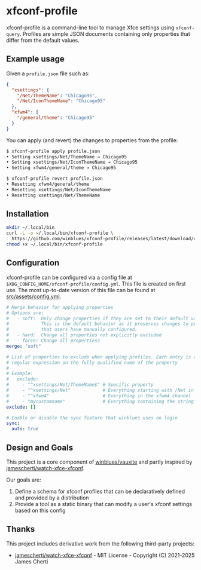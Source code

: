 # xfconf-profile

xfconf-profile is a command-line tool to manage Xfce settings using `xfconf-query`. Profiles are simple JSON documents containing only properties that differ from the default values.


## Example usage

Given a `profile.json` file such as:
```json
{
  "xsettings": {
    "/Net/ThemeName": "Chicago95",
    "/Net/IconThemeName": "Chicago95"
  },
  "xfwm4": {
    "/general/theme": "Chicago95"
  }
}

```
You can apply (and revert) the changes to properties from the profile:
```bash
$ xfconf-profile apply profile.json
• Setting xsettings/Net/ThemeName ➔ Chicago95
• Setting xsettings/Net/IconThemeName ➔ Chicago95
• Setting xfwm4/general/theme ➔ Chicago95

$ xfconf-profile revert profile.json
• Resetting xfwm4/general/theme
• Resetting xsettings/Net/IconThemeName
• Resetting xsettings/Net/ThemeName
```

## Installation
```bash
mkdir ~/.local/bin
curl -L -o ~/.local/bin/xfconf-profile \
  https://github.com/winblues/xfconf-profile/releases/latest/download/xfconf-profile-linux-amd64
chmod +x ~/.local/bin/xfconf-profile
```

## Configuration

xfconf-profile can be configured via a config file at `$XDG_CONFIG_HOME/xfconf-profile/config.yml`. This file is created on first use. The most up-to-date version of this file can be found at [src/assets/config.yml](https://github.com/winblues/xfconf-profile/blob/main/src/assets/config.yml).

```yaml
# Merge behavior for applying properties
# Options are:
#   - soft:  Only change properties if they are set to their default values.
#            This is the default behavior as it preserves changes to properties
#            that users have manually configured.
#   - hard:  Change all properties not explicitly excluded
#   - force: Change all propertiess
merge: "soft"

# List of properties to exclude when applying profiles. Each entry is a
# regular expression on the fully qualified name of the property
#
# Example:
#   exclude:
#     - "^xsettings/Net/ThemeName$" # Specific property
#     - "^xsettings/Net"            # Everything starting with /Net in the xsettings channel
#     - "^xfwm4"                    # Everything in the xfwm4 channel
#     - "mycustomname"              # Everything containing the string "mycustomname"
exclude: []

# Enable or disable the sync feature that winblues uses on login
sync:
  auto: true
```

## Design and Goals

This project is a core component of [winblues/vauxite](https://github.com/winblues/vauxite) and partly inspired by [jamescherti/watch-xfce-xfconf](https://github.com/jamescherti/watch-xfce-xfconf).

Our goals are:
  1. Define a schema for xfconf profiles that can be declaratively defined and provided by a distribution
  2. Provide a tool as a static binary that can modify a user's xfconf settings based on this config

## Thanks

This project includes derivative work from the following third-party projects:

- [jamescherti/watch-xfce-xfconf](https://github.com/jamescherti/watch-xfce-xfconf) - MIT License - Copyright (C) 2021-2025 James Cherti
